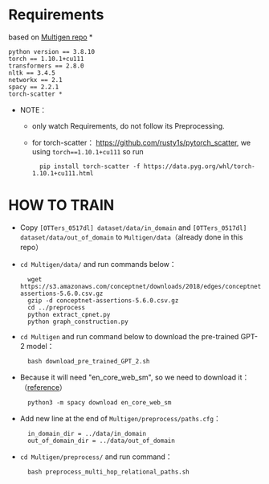 # Requirements

based on [Multigen repo](https://github.com/cdjhz/multigen) *

    python version == 3.8.10
    torch == 1.10.1+cu111
    transformers == 2.8.0
    nltk == 3.4.5
    networkx == 2.1
    spacy == 2.2.1
    torch-scatter *

- NOTE：
    - only watch Requirements, do not follow its Preprocessing.
    - for torch-scatter： https://github.com/rusty1s/pytorch_scatter, we using `torch==1.10.1+cu111` so run

            pip install torch-scatter -f https://data.pyg.org/whl/torch-1.10.1+cu111.html


# HOW TO TRAIN

- Copy `[OTTers_0517dl] dataset/data/in_domain` and `[OTTers_0517dl] dataset/data/out_of_domain` to `Multigen/data`（already done in this repo）
- `cd Multigen/data/` and run commands below：

        wget https://s3.amazonaws.com/conceptnet/downloads/2018/edges/conceptnet-assertions-5.6.0.csv.gz
        gzip -d conceptnet-assertions-5.6.0.csv.gz
        cd ../preprocess
        python extract_cpnet.py
        python graph_construction.py

- `cd Multigen` and run command below to download the pre-trained GPT-2 model：

        bash download_pre_trained_GPT_2.sh




- Because it will need "en_core_web_sm", so we need to download it：（[reference](https://clay-atlas.com/blog/2020/05/11/python-cn-package-spacy-error-os/)）

        python3 -m spacy download en_core_web_sm

- Add new line at the end of `Multigen/preprocess/paths.cfg`：

        in_domain_dir = ../data/in_domain
        out_of_domain_dir = ../data/out_of_domain

- `cd Multigen/preprocess/` and run command：
    
        bash preprocess_multi_hop_relational_paths.sh

